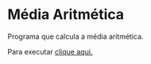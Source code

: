 # Média Aritmética
 Programa que calcula a média aritmética.
 
 
 Para executar [clique aqui.](https://debor4h.github.io/mediaAluno/index.html)
